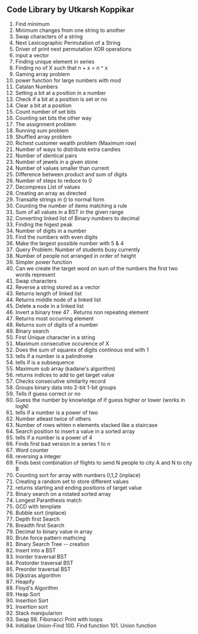 ## Code Library by Utkarsh Koppikar
 1. Find minimum
 2. Minimum changes from one string to another
 3. Swap characters of a string
 4. Next Lexicographic Permutation of a String
 5. Driver of print next permutation XOR operations
 6. input a vector
 7. Finding unique element in series
 8. Finding no of X such that n + x = n ^ x
 9. Gaming array problem
 10. power function for large numbers with mod
 11. Catalan Numbers
 12. Setting a bit at a position in a number
 13. Check if a bit at a position is set or no
 14. Clear a bit at a position
 15. Count number of set bits
 16. Counting set bits the other way
 17. The assignment problem
 18. Running sum problem
 19. Shuffled array problem
 20. Richest customer wealth problem (Maximum row)
 21. Number of ways to distribute extra candies
 22. Number of identical pairs
 23. Number of jewels in a given stone
 24. Number of values smaller than current
 25. Difference between product and sum of digits
 26. Number of steps to reduce to 0
 27. Decompress List of values
 28. Creating an array as directed
 29. Transalte strings in () to normal form
 30. Counting the number of items matching a rule
 31. Sum of all values in a BST in the given range
 32. Converting linked list of Binary numbers to decimal
 33. Finding the higest peak
 34. Number of digits in a number
 35. Find the numbers with even digits
 36. Make the largest possible number with 5 & 4
 37. Query Problem: Number of students busy currently
 38. Number of people not arranged in order of height
 39. Simpler power function
 40. Can we create the target word on sum of the numbers the first two words represent
 41. Swap characters
 42. Reverse a string stored as a vector
 43. Returns length of linked list
 44. Returns middle node of a linked list
 45. Delete a node in a linked list
 46. Invert a binary tree
 47 . Returns non repeating element
 48. Returns most occurring element
 49. Returns sum of digits of a number
 50. Binary search
 51. First Unique character in a string
 52. Maximum consecutive occurence of X
 53. Does the sum of squares of digits continous end with 1
 54. tells if a number is a palindrome
 55. tells if is a subsequence
 56. Maximum sub array (kadane's algorithm)
 57. returns indices to add to get target value
 58. Checks consecutive similarity record
 59. Groups binary data into 2-bit 1-bit groups
 60. Tells if guess correct or no
 61. Guess the number by knowledge of if guess higher or lower (works in logN)
 62. tells if a number is a power of two
 63. Number atleast twice of others
 64. Number of rows whten n elements stacked like a staircase
 65. Search position to insert a value in a sorted array
 66. tells if a number is a power of 4
 67. Finds first bad version in a series 1 to n
 68. Word counter
 69. reversing a integer
 70. Finds best combination of flights to send N people to city A and N to city B
 71. Counting sort for array with numbers 0,1,2 (inplace)
 72. Creating a random set to store different values
 76. returns starting and ending positions of target value
 77. Binary search on a rotated sorted array
 78. Longest Paranthesis match
 79. GCD with template
 80. Bubble sort (inplace)
 81. Depth first Search
 82. Breadth first Search
 83. Decimal to binary value in array
 84. Brute force pattern mathcing
 85. Binary Search Tree -- creation
 86. Insert into a BST
 87. Inorder traversal BST
 88. Postorder traversal BST
 89. Preorder traversal BST
 90. Dijkstras algorithm
 91. Heapify
 92. Floyd's Algorithm
 93. Heap Sort
 94. Insertion Sort
 95. Insertion sort
 96. Stack manipularion
 97. Swap    98. Fibonacci Print with loops
 99. Initialise Union-Find   100. Find function   101. Union function
